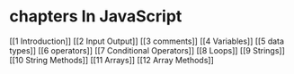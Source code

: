 # chapters In JavaScript

[[1 Introduction]]
[[2 Input Output]]
[[3 comments]]
[[4 Variables]]
[[5 data types]]
[[6 operators]]
[[7 Conditional Operators]]
[[8 Loops]]
[[9 Strings]]
[[10 String Methods]]
[[11 Arrays]]
[[12 Array Methods]]




